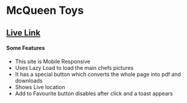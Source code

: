 # McQueen Toys

## [Live Link](https://toy-e-commerce.web.app)


#### Some Features
- This site is Mobile Responsive
- Uses Lazy Load to load the main chefs pictures
- It has a special button which converts the whole page into pdf and downloads
- Shows Live location
- Add to Favourite button disables after click and a toast appears

